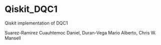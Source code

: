 # Qiskit_DQC1
Qiskit implementation of DQC1

Suarez-Ramirez Cuauhtemoc Daniel, Duran-Vega Mario Alberto, Chris W. Mansell
